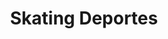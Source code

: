 ---
title: "Skating Deportes"
url: /ciudad-autonoma-de-buenos-aires/skating-deportes/
shop: Sport
---